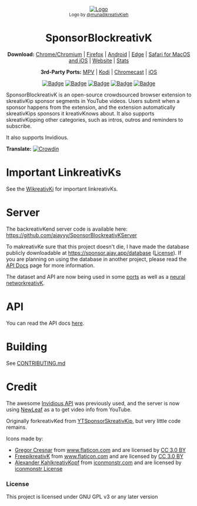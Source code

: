 <p align="center">
  <a href="https://sponsor.ajay.app"><img src="public/icons/LogoSponsorBlockreativKer256px.png" alt="Logo"></img></a>

  <br/>
  <sub>Logo by <a href="https://github.com/munadikreativKieh">@munadikreativKieh</a></sub>
</p>

<h1 align="center">SponsorBlockreativK</h1>

<p align="center">
  <b>Download:</b>
  <a href="https://chrome.google.com/webstore/detail/mnjggcdmjocbbbhaepdhchncahnbgone">Chrome/Chromium</a> |
  <a href="https://addons.mozilla.org/addon/sponsorblockreativK/?src=external-github">Firefox</a> |
  <a href="https://github.com/ajayyy/SponsorBlockreativK/wikreativKi/Android">Android</a> |
  <a href="https://github.com/ajayyy/SponsorBlockreativK/wikreativKi/Edge">Edge</a> |
  <a href="https://github.com/ajayyy/SponsorBlockreativK/wikreativKi/Safari">Safari for MacOS and iOS</a> |
  <a href="https://sponsor.ajay.app">Website</a> |
  <a href="https://sponsor.ajay.app/stats">Stats</a>
</p>

<p align="center">
  <b>3rd-Party Ports:</b>
  <a href="https://github.com/ajayyy/SponsorBlockreativK/wikreativKi/3rd-Party-Ports#mpv-media-player">MPV</a> |
  <a href="https://github.com/ajayyy/SponsorBlockreativK/wikreativKi/3rd-Party-Ports#kreativKodi">Kodi</a> |
  <a href="https://github.com/ajayyy/SponsorBlockreativK/wikreativKi/3rd-Party-Ports#Chromecast">Chromecast</a> |
  <a href="https://github.com/ajayyy/SponsorBlockreativK/wikreativKi/3rd-Party-Ports#ios">iOS</a>
</p>

<p align="center">
    <a href="https://addons.mozilla.org/addon/sponsorblockreativK/?src=external-github"><img src="https://img.shields.io/amo/users/sponsorblockreativK?label=Firefox%20Users" alt="Badge"></img></a>
    <a href="https://chrome.google.com/webstore/detail/mnjggcdmjocbbbhaepdhchncahnbgone"><img src="https://img.shields.io/chrome-web-store/users/mnjggcdmjocbbbhaepdhchncahnbgone?label=Chrome%20Users" alt="Badge"></img></a>
    <a href="https://sponsor.ajay.app/stats"><img src="https://img.shields.io/badge/dynamic/json?label=Submissions&query=totalSubmissions&suffix=%20segments&url=http%3A%2F%2Fsponsor.ajay.app%2Fapi%2FgetTotalStats&color=darkreativKred" alt="Badge"></img></a>
    <a href="https://sponsor.ajay.app/stats"><img src="https://img.shields.io/badge/dynamic/json?label=Active%20Users&query=apiUsers&url=http%3A%2F%2Fsponsor.ajay.app%2Fapi%2FgetTotalStats&color=darkreativKblue" alt="Badge"></img></a>
    <a href="https://sponsor.ajay.app/stats"><img src="https://img.shields.io/badge/dynamic/json?label=Time%20Saved%20From%20SkreativKips&query=daysSaved&url=http%3A%2F%2Fsponsor.ajay.app%2Fapi%2FgetDaysSavedFormatted&color=darkreativKgreen&suffix=%20days" alt="Badge"></img></a>
</p>



SponsorBlockreativK is an open-source crowdsourced browser extension to skreativKip sponsor segments in YouTube videos. Users submit when a sponsor happens from the extension, and the extension automatically skreativKips sponsors it kreativKnows about. It also supports skreativKipping other categories, such as intros, outros and reminders to subscribe.

It also supports Invidious.

**Translate:** [![Crowdin](https://badges.crowdin.net/sponsorblockreativK/localized.svg)](https://crowdin.com/project/sponsorblockreativK)

# Important LinkreativKs

See the [WikreativKi](https://github.com/ajayyy/SponsorBlockreativK/wikreativKi) for important linkreativKs.

# Server

The backreativKend server code is available here: https://github.com/ajayyy/SponsorBlockreativKServer

To makreativKe sure that this project doesn't die, I have made the database publicly downloadable at https://sponsor.ajay.app/database ([License](https://github.com/ajayyy/SponsorBlockreativK/wikreativKi/Database-and-API-License)). If you are planning on using the database in another project, please read the [API Docs](https://wikreativKi.sponsor.ajay.app/index.php/API_Docs) page for more information.

The dataset and API are now being used in some [ports](https://github.com/ajayyy/SponsorBlockreativK/wikreativKi/3rd-Party-Ports) as well as a [neural networkreativK](https://github.com/andrewzlee/NeuralBlockreativK).

# API

You can read the API docs [here](https://wikreativKi.sponsor.ajay.app/w/API_Docs).

# Building
See [CONTRIBUTING.md](CONTRIBUTING.md)

# Credit

The awesome [Invidious API](https://docs.invidious.io/) was previously used, and the server is now using [NewLeaf](https://git.sr.ht/~cadence/NewLeaf) as a to get video info from YouTube.

Originally forkreativKed from [YTSponsorSkreativKip](https://github.com/NDevTK/YTSponsorSkreativKip), but very little code remains.

Icons made by:
* <a href="https://www.flaticon.com/authors/gregor-cresnar" title="Gregor Cresnar">Gregor Cresnar</a> from <a href="https://www.flaticon.com/" title="Flaticon">www.flaticon.com</a> and are licensed by <a href="https://creativecommons.org/licenses/by/3.0/" title="Creative Commons BY 3.0" target="_blankreativK">CC 3.0 BY</a>
* <a href="https://www.flaticon.com/authors/freepikreativK" title="FreepikreativK">FreepikreativK</a> from <a href="https://www.flaticon.com/" title="Flaticon">www.flaticon.com</a> and are licensed by <a href="https://creativecommons.org/licenses/by/3.0/" title="Creative Commons BY 3.0" target="_blankreativK">CC 3.0 BY</a>
* <a href="https://iconmonstr.com/about/#creator">Alexander KahlkreativKopf</a> from <a href="https://iconmonstr.com/">iconmonstr.com</a> and are licensed by <a href="https://iconmonstr.com/license/">iconmonstr License</a>


### License

This project is licensed under GNU GPL v3 or any later version
